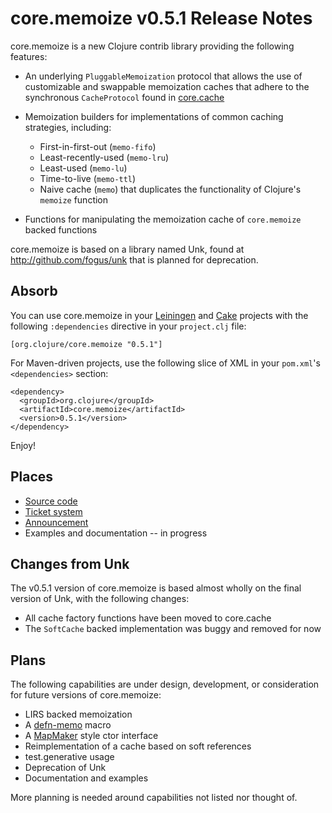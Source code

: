 core.memoize v0.5.1 Release Notes
=================================

core.memoize is a new Clojure contrib library providing the following features:

* An underlying `PluggableMemoization` protocol that allows the use of customizable and swappable memoization caches that adhere to the synchronous `CacheProtocol` found in [core.cache](http://github.com/clojure/core.cache)

* Memoization builders for implementations of common caching strategies, including:
  - First-in-first-out (`memo-fifo`)
  - Least-recently-used (`memo-lru`)
  - Least-used (`memo-lu`)
  - Time-to-live (`memo-ttl`)
  - Naive cache (`memo`) that duplicates the functionality of Clojure's `memoize` function

* Functions for manipulating the memoization cache of `core.memoize` backed functions

core.memoize is based on a library named Unk, found at http://github.com/fogus/unk that is planned for deprecation.


Absorb
------

You can use core.memoize in your [Leiningen](https://github.com/technomancy/leiningen) and [Cake](https://github.com/flatland/cake) projects with the following `:dependencies` directive in your `project.clj` file:

    [org.clojure/core.memoize "0.5.1"]

For Maven-driven projects, use the following slice of XML in your `pom.xml`'s `<dependencies>` section:

    <dependency>
	  <groupId>org.clojure</groupId>
	  <artifactId>core.memoize</artifactId>
	  <version>0.5.1</version>
	</dependency>

Enjoy!


Places
------

* [Source code](https://github.com/clojure/core.memoize)
* [Ticket system](http://dev.clojure.org/jira/browse/CMEMOIZE)
* [Announcement](http://groups.google.com/group/clojure/browse_frm/thread/69d08572ab265dc7)
* Examples and documentation -- in progress

Changes from Unk
-------------------

The v0.5.1 version of core.memoize is based almost wholly on the final version of Unk, with the following changes:

* All cache factory functions have been moved to core.cache
* The `SoftCache` backed implementation was buggy and removed for now

Plans
-----

The following capabilities are under design, development, or consideration for future versions of core.memoize:

* LIRS backed memoization
* A [defn-memo](https://github.com/richhickey/clojure-contrib/blob/1c805bd0e515ea57028721ea54e6db4b0c791e20/src/main/clojure/clojure/contrib/def.clj#L143) macro
* A [MapMaker](http://google-collections.googlecode.com/svn/trunk/javadoc/com/google/common/collect/MapMaker.html) style ctor interface
* Reimplementation of a cache based on soft references
* test.generative usage
* Deprecation of Unk
* Documentation and examples

More planning is needed around capabilities not listed nor thought of.
